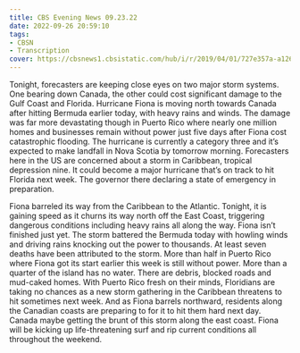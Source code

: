 ```yaml
---
title: CBS Evening News 09.23.22
date: 2022-09-26 20:59:10
tags:
- CBSN
- Transcription
cover: https://cbsnews1.cbsistatic.com/hub/i/r/2019/04/01/727e357a-a126-4138-a2c5-4d3222669d57/thumbnail/640x360/3ff2761028dc5c65cc4f07acd54bcd5c/cbsn2-logo-1920x1080.jpg
---
```

Tonight, forecasters are keeping close eyes on two major storm systems. One bearing down Canada, the other could cost significant damage to the Gulf Coast and Florida. Hurricane Fiona is moving north towards Canada after hitting Bermuda earlier today, with heavy rains and winds. The damage was far more devastating though in Puerto Rico where nearly one million homes and businesses remain without power just five days after Fiona cost catastrophic flooding. The hurricane is currently a category three and it’s expected to make landfall in Nova Scotia by tomorrow morning. Forecasters here in the US are concerned about a storm in Caribbean, tropical depression nine. It could become a major hurricane that’s on track to hit Florida next week. The governor there declaring a state of emergency in preparation. 

Fiona barreled its way from the Caribbean to the Atlantic. Tonight, it is gaining speed as it churns its way north off the East Coast, triggering dangerous conditions including heavy rains all along the way. Fiona isn’t finished just yet. The storm battered the Bermuda today with howling winds and driving rains knocking out the power to thousands. At least seven deaths have been attributed to the storm. More than half in Puerto Rico where Fiona got its start earlier this week is still without power. More than a quarter of the island has no water. There are debris, blocked roads and mud-caked homes. With Puerto Rico fresh on their minds, Floridians are taking no chances as a new storm gathering in the Caribbean threatens to hit sometimes next week. And as Fiona barrels northward, residents along the Canadian coasts are preparing to for it to hit them hard next day. Canada maybe getting the brunt of this storm along the east coast. Fiona will be kicking up life-threatening surf and rip current conditions all throughout the weekend.
